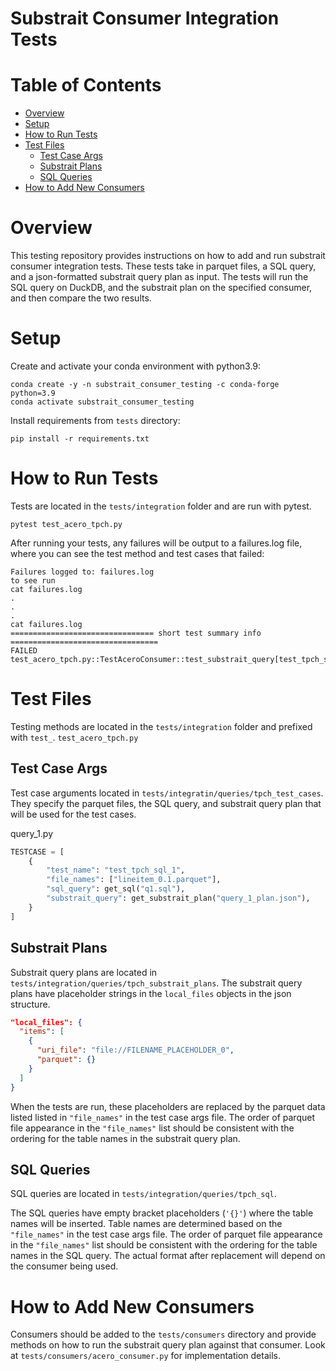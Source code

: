 Substrait Consumer Integration Tests
====================================

Table of Contents
=================
* [Overview](#Overview)
* [Setup](#Setup)
* [How to Run Tests](#How-to-Run-Tests)
* [Test Files](#Test-Files)
  * [Test Case Args](#Test-Case-Args)
  * [Substrait Plans](#Substrait-Plans)
  * [SQL Queries](#SQL-Queries)
* [How to Add New Consumers](#How-to-Add-New-Consumers)

# Overview
This testing repository provides instructions on how to add and run substrait consumer 
integration tests.  These tests take in parquet files, a SQL query, and a json-formatted substrait 
query plan as input.  The tests will run the SQL query on DuckDB, and the substrait plan on the 
specified consumer, and then compare the two results. 

# Setup

Create and activate your conda environment with python3.9:
```commandline
conda create -y -n substrait_consumer_testing -c conda-forge python=3.9
conda activate substrait_consumer_testing
```

Install requirements from `tests` directory:
```commandline
pip install -r requirements.txt
```
# How to Run Tests
Tests are located in the `tests/integration` folder and are run with pytest.
```commandline
pytest test_acero_tpch.py
```

After running your tests, any failures will be output to a failures.log file, where you can see 
the test method and test cases that failed:
```commandline
Failures logged to: failures.log
to see run
cat failures.log
.
.
.
cat failures.log
================================ short test summary info =================================
FAILED test_acero_tpch.py::TestAceroConsumer::test_substrait_query[test_tpch_sql_1]
```


# Test Files
Testing methods are located in the `tests/integration` folder and prefixed with `test_`. 
`test_acero_tpch.py`


## Test Case Args
Test case arguments located in `tests/integratin/queries/tpch_test_cases`.  They specify 
the parquet files, the SQL query, and substrait query plan that will be used for the test cases.

query_1.py
```python
TESTCASE = [
    {
        "test_name": "test_tpch_sql_1",
        "file_names": ["lineitem_0.1.parquet"],
        "sql_query": get_sql("q1.sql"),
        "substrait_query": get_substrait_plan("query_1_plan.json"),
    }
]
```
## Substrait Plans
Substrait query plans are located in `tests/integration/queries/tpch_substrait_plans`.
The substrait query plans have placeholder strings in the `local_files` objects in the json 
structure.  
```json
"local_files": {
  "items": [
    {
      "uri_file": "file://FILENAME_PLACEHOLDER_0",
      "parquet": {}
    }
  ]
}
```


When the tests are run, these placeholders are replaced by the parquet data listed 
listed in `"file_names"` in the test case args file. The order of parquet file appearance in the 
`"file_names"` list should be consistent with the ordering for the table names in the substrait 
query plan.

## SQL Queries
SQL queries are located in `tests/integration/queries/tpch_sql`.

The SQL queries have empty bracket placeholders (`'{}'`) where the table names will be inserted. 
Table names are determined based on the `"file_names"` in the test case args file. The order of 
parquet file appearance in the `"file_names"` list should be consistent with the ordering for the 
table names in the SQL query. The actual format after replacement will depend on the consumer being 
used.
 

# How to Add New Consumers
Consumers should be added to the `tests/consumers` directory and provide 
methods on how to run the substrait query plan against that consumer.  Look at 
`tests/consumers/acero_consumer.py` for implementation details.
